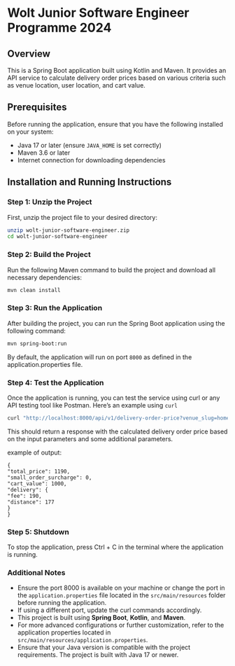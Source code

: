 # Wolt Junior Software Engineer Programme 2024

## Overview

This is a Spring Boot application built using Kotlin and Maven. It provides an API service to calculate delivery order prices based on various criteria such as venue location, user location, and cart value.

## Prerequisites

Before running the application, ensure that you have the following installed on your system:

- Java 17 or later (ensure `JAVA_HOME` is set correctly)
- Maven 3.6 or later
- Internet connection for downloading dependencies

## Installation and Running Instructions

### Step 1: Unzip the Project

First, unzip the project file to your desired directory:

```bash
unzip wolt-junior-software-engineer.zip
cd wolt-junior-software-engineer
```

### Step 2: Build the Project

Run the following Maven command to build the project and download all necessary dependencies:

```bash
mvn clean install
```

### Step 3: Run the Application

After building the project, you can run the Spring Boot application using the following command:

```bash
mvn spring-boot:run
```
By default, the application will run on port `8000` as defined in the application.properties file.

### Step 4: Test the Application

Once the application is running, you can test the service using curl or any API testing tool like Postman. Here’s an example using `curl`

```bash
curl "http://localhost:8000/api/v1/delivery-order-price?venue_slug=home-assignment-venue-helsinki&cart_value=1000&user_lat=60.17094&user_lon=24.93087"
```
This should return a response with the calculated delivery order price based on the input parameters and some additional parameters.

example of output:
```
{
"total_price": 1190,
"small_order_surcharge": 0,
"cart_value": 1000,
"delivery": {
"fee": 190,
"distance": 177
}
}
```

### Step 5: Shutdown 

To stop the application, press Ctrl + C in the terminal where the application is running.


### Additional Notes

- Ensure the port 8000 is available on your machine or change the port in the `application.properties` file located in the `src/main/resources` folder before running the application.
- If using a different port, update the curl commands accordingly.
- This project is built using **Spring Boot**, **Kotlin**, and **Maven**.
- For more advanced configurations or further customization, refer to the application properties located in `src/main/resources/application.properties`.
- Ensure that your Java version is compatible with the project requirements. The project is built with Java 17 or newer.

